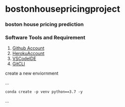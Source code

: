 # bostonhousepricingproject
### boston house pricing prediction

### Software Tools and Requirement

1. [Github Account](http://github.com)
2. [HerokuAccount](http://heroku.com)
3. [VSCodeIDE](http://code.visualstudio.com)
4. [GitCLI](https://git-scm.com/book/en/v2/Getting-Started-The-Command-Line)

create a new enviornment

...

    conda create -p venv python==3.7 -y    
...    